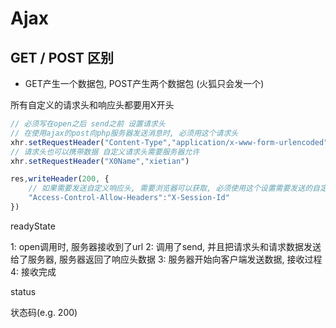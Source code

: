 # Ajax





## GET / POST 区别



-   GET产生一个数据包, POST产生两个数据包 (火狐只会发一个)









所有自定义的请求头和响应头都要用X开头

```js
// 必须写在open之后 send之前 设置请求头
// 在使用ajax的post向php服务器发送消息时, 必须用这个请求头
xhr.setRequestHeader("Content-Type","application/x-www-form-urlencoded")
// 请求头也可以携带数据 自定义请求头需要服务器允许
xhr.setRequestHeader("X0Name","xietian")


```

```js
res,writeHeader(200, {
    // 如果需要发送自定义响应头, 需要浏览器可以获取, 必须使用这个设置需要发送的自定义响应头
    "Access-Control-Allow-Headers":"X-Session-Id"
})
```





readyState

1: open调用时, 服务器接收到了url
2: 调用了send, 并且把请求头和请求数据发送给了服务器, 服务器返回了响应头数据
3: 服务器开始向客户端发送数据, 接收过程
4: 接收完成

status

状态码(e.g. 200)